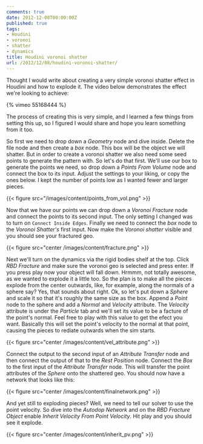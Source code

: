 ```yaml
---
comments: true
date: 2012-12-08T00:00:00Z
published: true
tags:
- Houdini
- voronoi
- shatter
- dynamics
title: Houdini voronoi shatter
url: /2012/12/08/houdini-voronoi-shatter/
---
```


Thought I would write about creating a very simple voronoi shatter effect in Houdini and how to explode it. The video below demonstrates the effect we're looking to achieve:

{% vimeo 55168444 %}

<!--more-->

The process of creating this is very simple, and I learned a few things from setting this up, so I figured I would share and hope you learn something from it too.

So first we need to drop down a *Geometry* node and dive inside. Delete the file node and then create a *box* node. This box will be the object we will shatter. But in order to create a voronoi shatter we also need some seed points to generate the pattern with. So let's do that first. We'll use our box to generate the points we need, so drop down a *Points From Volume* node and connect the box to its input. Adjust the settings to your liking, or copy the ones below. I kept the number of points low as I wanted fewer and larger pieces.

{{< figure src="/images/content/points_from_vol.png" >}}

Now that we have our points we can drop down a *Voronoi Fracture* node and connect the points to its second input. The only setting I changed was to turn on ``Connect Inside Edges``. Finally we need to connect the *box* node to the *Voronoi Shatter's* first input. Now make the *Voronoi shatter* visible and you should see your fractured geo.

{{< figure src="center /images/content/fracture.png" >}}

Next we'll turn on the dynamics via the rigid bodies shelf at the top. Click *RBD Fracture* and make sure the voronoi geo is selected and press enter. If you press play now your object will fall down. Hrmmm, not totally awesome, as we wanted to explode it a little too. So the plan is to make all the pieces explode from the center outwards, like, for example, along the normals of a sphere say? Yes, that sounds about right. Ok, so let's put down a *Sphere* and scale it so that it's roughly the same size as the box. Append a *Point* node to the sphere and add a *Normal* and *Velocity* attribute. The *Velocity* attribute is under the *Particle* tab and we'll set its value to be a facture of the point's normal. Feel free to play with this value to get the efect you want. Basically this will set the point's velocity to the normal at that point, causing the pieces to rediate outwards when the sim starts.

{{< figure src="center /images/content/vel_attribute.png" >}}

Connect the output to the second input of an *Attribute Transfer* node and then connect the output of that to the *Rest Position* node. Connect the *Box* to the first input of the *Attribute Transfer* node. This will transfer the point attributes of the *Sphere* onto the shattered geo. You should now have a network that looks like this:

{{< figure src="center /images/content/finalnetwork.png" >}}

And yet still to exploding pieces? Well, we need to tell our solver to use the point velocity. So dive into the *Autodop Network* and on the *RBD Fracture Object* enable *Inherit Velocity From Point Velocity*. Hit play and you should see it explode.

{{< figure src="center /images/content/inherit_pv.png" >}}
